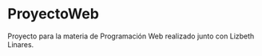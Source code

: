 ProyectoWeb
===========

Proyecto para la materia de Programación Web realizado junto con Lizbeth Linares.
